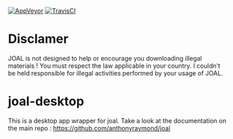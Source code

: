 [![AppVeyor](https://ci.appveyor.com/api/projects/status/qrk3dtb818i4ea9b?svg=true)](https://ci.appveyor.com/project/anthonyraymond/joal-desktop)
[![TravisCI](https://travis-ci.com/anthonyraymond/joal-desktop.svg?branch=master)](https://travis-ci.org/anthonyraymond/joal-desktop)

# Disclamer

JOAL is not designed to help or encourage you downloading illegal materials ! You must respect the law applicable in your country. I couldn't be held responsible for illegal activities performed by your usage of JOAL.

# joal-desktop

This is a desktop app wrapper for joal. Take a look at the documentation on the main repo : https://github.com/anthonyraymond/joal
